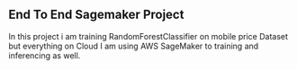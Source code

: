## End To End Sagemaker Project
In this project i am training RandomForestClassifier on mobile price Dataset but everything on Cloud
I am using AWS SageMaker to training and inferencing as well.
